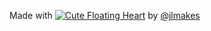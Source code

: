 <p>Made with <a href="https://jlmakes.now.sh" title="J.L. Makes">
	<img src="http://i.imgur.com/oXJmdtz.gif" alt="Cute Floating Heart"></a> by <a href="https://twitter.com/jlmakes">@jlmakes</a>
</p>
